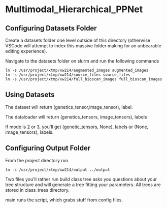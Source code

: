 # Multimodal_Hierarchical_PPNet

## Configuring Datasets Folder
Create a datasets folder one level outside of this directory (otherwise VSCode will attempt to index this massive folder making for an unbearable editing experience).

Navigate to the datasets folder on slurm and run the following commands
```
ln -s /usr/project/xtmp/xw214/augmented_images augmented_images
ln -s /usr/project/xtmp/xw214/source_files source_files
ln -s /usr/project/xtmp/xw214/full_bioscan_images full_bioscan_images
```

## Using Datasets
The dataset will return (genetics_tensor,image_tensor), label.

The dataloader will return (genetics_tensors, image_tensors), labels

If mode is 2 or 3, you'll get (genetic_tensors, None), labels or (None, image_tensors), labels.

## Configuring Output Folder
From the project directory run 
```
ln -s /usr/project/xtmp/xw214/output ../output
```

Two files you'll rather run 
build class tree asks you questions about your tree structure and will generate a tree fitting your parameters. 
All trees are stored in class_trees directory. 

main runs the script, which grabs stuff from config files.  
